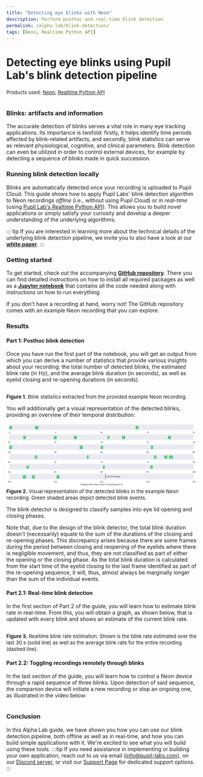 ```yaml
---
title: "Detecting eye blinks with Neon"
description: Perform posthoc and real-time blink detection
permalink: /alpha-lab/blink-detection/
tags: [Neon, Realtime Python API]
---
```


# Detecting eye blinks using Pupil Lab's blink detection pipeline

<font size = 2>Products used: [Neon](https://pupil-labs.com/products/neon/), [Realtime Python API](https://pupil-labs-realtime-api.readthedocs.io/en/stable/)</font>

<div class="pb-4" style="display:flex;justify-content:left;">
  <v-img
    class="rounded"
    :src="require('../media/alpha-lab/eye_blinks_anim.gif')"
    max-width=800px
  >
  </v-img>
</div>

### Blinks: artifacts and information

The accurate detection of blinks serves a vital role in many eye tracking applications. Its importance is twofold: firstly, it helps identify time periods affected by blink-related artifacts, and secondly, blink statistics can serve as relevant physiological, cognitive, and clinical parameters. Blink detection can even be utilized in order to control external devices, for example by detecting a sequence of blinks made in quick succession.

### Running blink detection locally

Blinks are automatically detected once your recording is uploaded to Pupil Cloud. This guide shows how to apply Pupil Labs' blink detection algorithm to Neon recordings <i>offline</i> (i.e., without using Pupil Cloud) or <i>in real-time</i> (using [Pupil Lab's Realtime Python API](https://github.com/pupil-labs/realtime-network-api)). This allows you to build novel applications or simply satisfy your curiosity and develop a deeper understanding of the underlying algorithms.

::: tip
If you are interested in learning more about the technical details of the underlying blink detection pipeline, we invite you to also have a look at our [**white paper**](https://assets.pupil-labs.com/pdf/Pupil_Labs_Blink_Detector.pdf).
:::

### Getting started

To get started, check out the accompanying [**GitHub repository**](https://github.com/pupil-labs/real-time-blink-detection). There you can find detailed instructions on how to install all required packages as well as a [**Jupyter notebook**](https://github.com/pupil-labs/real-time-blink-detection/blob/main/blink_detection.ipynb) that contains all the code needed along with instructions on how to run everything.

If you don't have a recording at hand, worry not! The GitHub repository comes with an example Neon recording that you can explore.

### Results

#### Part 1: Posthoc blink detection

Once you have run the first part of the notebook, you will get an output from which you can derive a number of statistics that provide various insights about your recording: the total number of detected blinks, the estimated blink rate (in Hz), and the average blink duration (in seconds), as well as eyelid closing and re-opening durations (in seconds).

<div class="pb-4" style="display:flex;justify-content:left;">
  <v-img
    class="rounded"
    :src="require('../media/alpha-lab/eye_blinks_statistics.png')"
    max-width=500px
  >
  </v-img>
</div>

<font size=2>**Figure 1.** Blink statistics extracted from the provided example Neon recording.</font>

You will additionally get a visual representation of the detected blinks, providing an overview of their temporal distribution:


![Visual blink representation](../media/alpha-lab/eye_blinks_timeline.png)
<font size=2>**Figure 2.** Visual representation of the detected blinks in the example Neon recording. Green shaded areas depict detected blink events.</font>

The blink detector is designed to classify samples into eye lid opening and closing phases.

Note that, due to the design of the blink detector, the total blink duration doesn't (necessarily) equate to the sum of the durations of the closing and re-opening phases. This discrepancy arises because there are some frames during the period between closing and reopening of the eyelids where there is negligible movement, and thus, they are not classified as part of either the opening or the closing phase. As the total blink duration is calculated from the start time of the eyelid closing to the last frame identified as part of the re-opening sequence, it will, thus, almost always be marginally longer than the sum of the individual events.<br>

#### Part 2.1: Real-time blink detection

In the first section of Part 2 of the guide, you will learn how to estimate blink rate in real-time. From this, you will obtain a graph, as shown below, that is updated with every blink and shows an estimate of the current blink rate.

<div class="pb-4" style="display:flex;justify-content:left;">
  <v-img
    class="rounded"
    :src="require('../media/alpha-lab/eye_blinks_blinkrateest.png')"
    max-width=450px
  >
  </v-img>
</div>

<font size=2>**Figure 3.** Realtime blink rate estimation. Shown is the blink rate estimated over the last 30 s (solid line) as well as the average blink rate for the entire recording (dashed line). </b></font>

#### Part 2.2: Toggling recordings remotely through blinks

In the last section of the guide, you will learn how to control a Neon device through a rapid sequence of three blinks. Upon detection of said sequence, the companion device will initiate a new recording or stop an ongoing one, as illustrated in the video below:

<div class="pb-4" style="display:flex;justify-content:left;">
  <v-img
    class="rounded"
    :src="require('../media/alpha-lab/eye_blinks_toggle_recording.gif')"
    max-width=350px
  >
  </v-img>
</div>

<!-- <div class="pb-4" style="display:flex;justify-content:left;">
    <iframe width="400" height=258 src="https://www.youtube.com/embed/idAHOysl37Q?&mute=1&controls=0&autoplay=1&loop=1&playlist=idAHOysl37Q&rel=0">
    </iframe>
</div> -->

### Conclusion
In this Alpha Lab guide, we have shown you how you can use our blink detection pipeline, both offline as well as in real-time, and how you can build simple applications with it. We're excited to see what you will build using these tools.
:::tip
If you need assistance in implementing or building your own application, reach out to us via email ([info@pupil-labs.com](mailto:info@pupil-labs.com)), on our [Discord server](https://pupil-labs.com/chat/), or visit our [Support Page](https://pupil-labs.com/products/support/) for dedicated support options.
:::
